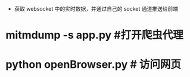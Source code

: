 - 获取 websocket 中的实时数据，并通过自己的 socket 通道推送给前端

# mitmdump -s app.py #打开爬虫代理

# python openBrowser.py # 访问网页
